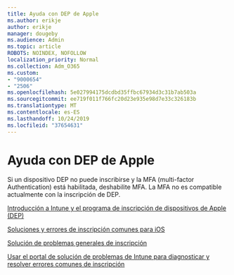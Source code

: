 ```yaml
---
title: Ayuda con DEP de Apple
ms.author: erikje
author: erikje
manager: dougeby
ms.audience: Admin
ms.topic: article
ROBOTS: NOINDEX, NOFOLLOW
localization_priority: Normal
ms.collection: Adm_O365
ms.custom:
- "9000654"
- "2506"
ms.openlocfilehash: 5e027994175dcdbd35ffbc67934d3c31b7ab503a
ms.sourcegitcommit: ee719f011f766fc20d23e935e98d7e33c326183b
ms.translationtype: MT
ms.contentlocale: es-ES
ms.lasthandoff: 10/24/2019
ms.locfileid: "37654631"
---
```

# <a name="help-with-apple-dep"></a>Ayuda con DEP de Apple

Si un dispositivo DEP no puede inscribirse y la MFA (multi-factor Authentication) está habilitada, deshabilite MFA. La MFA no es compatible actualmente con la inscripción de DEP.

[Introducción a Intune y el programa de inscripción de dispositivos de Apple (DEP)](https://docs.microsoft.com/intune/enrollment/device-enrollment-program-enroll-ios)

[Soluciones y errores de inscripción comunes para iOS](https://docs.microsoft.com/intune/enrollment/troubleshoot-ios-enrollment-errors)

[Solución de problemas generales de inscripción](https://docs.microsoft.com/intune/enrollment/troubleshoot-device-enrollment-in-intune)

[Usar el portal de solución de problemas de Intune para diagnosticar y resolver errores comunes de inscripción](https://docs.microsoft.com/intune/fundamentals/help-desk-operators)


